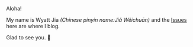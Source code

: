 
Aloha!

My name is Wyatt Jia *(Chinese pinyin name:Jiǎ Wěichuān)* and the [Issues](https://github.com/wellls/blog/issues) here are where I blog.

Glad to see you. 🙂 
